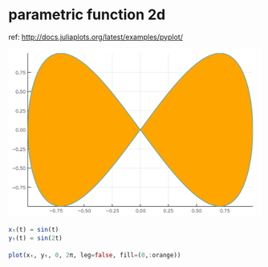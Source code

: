# parametric function 2d

ref: http://docs.juliaplots.org/latest/examples/pyplot/

![line plot](figures/parametric2d.png)

```julia
xₜ(t) = sin(t)
yₜ(t) = sin(2t)

plot(xₜ, yₜ, 0, 2π, leg=false, fill=(0,:orange))
```
